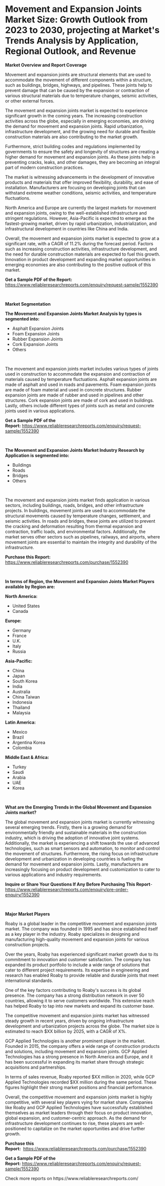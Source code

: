 <p><h1>Movement and Expansion Joints Market Size: Growth Outlook from 2023 to 2030, projecting at Market's Trends Analysis by Application, Regional Outlook, and Revenue</h1></p><p><strong>Market Overview and Report Coverage</strong></p>
<p><p>Movement and expansion joints are structural elements that are used to accommodate the movement of different components within a structure, such as buildings, bridges, highways, and pipelines. These joints help to prevent damage that can be caused by the expansion or contraction of various structural materials due to temperature changes, seismic activities, or other external forces.</p><p>The movement and expansion joints market is expected to experience significant growth in the coming years. The increasing construction activities across the globe, especially in emerging economies, are driving the demand for movement and expansion joints. Rapid urbanization, infrastructure development, and the growing need for durable and flexible construction materials are also contributing to the market growth.</p><p>Furthermore, strict building codes and regulations implemented by governments to ensure the safety and longevity of structures are creating a higher demand for movement and expansion joints. As these joints help in preventing cracks, leaks, and other damages, they are becoming an integral part of modern construction practices.</p><p>The market is witnessing advancements in the development of innovative products and materials that offer improved flexibility, durability, and ease of installation. Manufacturers are focusing on developing joints that can withstand extreme weather conditions, seismic activities, and temperature fluctuations.</p><p>North America and Europe are currently the largest markets for movement and expansion joints, owing to the well-established infrastructure and stringent regulations. However, Asia-Pacific is expected to emerge as the fastest-growing market, driven by rapid urbanization, industrialization, and infrastructural development in countries like China and India.</p><p>Overall, the movement and expansion joints market is expected to grow at a significant rate, with a CAGR of 11.2% during the forecast period. Factors such as increasing construction activities, infrastructure development, and the need for durable construction materials are expected to fuel this growth. Innovation in product development and expanding market opportunities in emerging economies are also contributing to the positive outlook of this market.</p></p>
<p><strong>Get a Sample PDF of the Report:</strong> <a href="https://www.reliableresearchreports.com/enquiry/request-sample/1552390">https://www.reliableresearchreports.com/enquiry/request-sample/1552390</a></p>
<p>&nbsp;</p>
<p><strong>Market Segmentation</strong></p>
<p><strong>The Movement and Expansion Joints Market Analysis by types is segmented into:</strong></p>
<p><ul><li>Asphalt Expansion Joints</li><li>Foam Expansion Joints</li><li>Rubber Expansion Joints</li><li>Cork Expansion Joints</li><li>Others</li></ul></p>
<p>&nbsp;</p>
<p><p>The movement and expansion joints market includes various types of joints used in construction to accommodate the expansion and contraction of materials caused by temperature fluctuations. Asphalt expansion joints are made of asphalt and used in roads and pavements. Foam expansion joints are made of foam material and used in concrete structures. Rubber expansion joints are made of rubber and used in pipelines and other structures. Cork expansion joints are made of cork and used in buildings. Lastly, others include different types of joints such as metal and concrete joints used in various applications.</p></p>
<p><strong>Get a Sample PDF of the Report:</strong>&nbsp;<a href="https://www.reliableresearchreports.com/enquiry/request-sample/1552390">https://www.reliableresearchreports.com/enquiry/request-sample/1552390</a></p>
<p>&nbsp;</p>
<p><strong>The Movement and Expansion Joints Market Industry Research by Application is segmented into:</strong></p>
<p><ul><li>Buildings</li><li>Roads</li><li>Bridges</li><li>Others</li></ul></p>
<p>&nbsp;</p>
<p><p>The movement and expansion joints market finds application in various sectors, including buildings, roads, bridges, and other infrastructure projects. In buildings, movement joints are used to accommodate the structural movements caused by temperature changes, settlement, and seismic activities. In roads and bridges, these joints are utilized to prevent the cracking and deformation resulting from thermal expansion and contraction, traffic loads, and environmental factors. Additionally, the market serves other sectors such as pipelines, railways, and airports, where movement joints are essential to maintain the integrity and durability of the infrastructure.</p></p>
<p><strong>Purchase this Report:</strong>&nbsp; <a href="https://www.reliableresearchreports.com/purchase/1552390">https://www.reliableresearchreports.com/purchase/1552390</a></p>
<p>&nbsp;</p>
<p><strong>In terms of Region, the Movement and Expansion Joints Market Players available by Region are:</strong></p>
<p>
    <p> <strong> North America: </strong>
        <ul>
            <li>United States</li>
            <li>Canada</li>
        </ul>
        </p> 
    <p> <strong> Europe: </strong>
        <ul>
            <li>Germany</li>
            <li>France</li>
            <li>U.K.</li>
            <li>Italy</li>
            <li>Russia</li>
        </ul>
        </p> 
    <p> <strong> Asia-Pacific: </strong>
        <ul>
            <li>China</li>
            <li>Japan</li>
            <li>South Korea</li>
            <li>India</li>
            <li>Australia</li>
            <li>China Taiwan</li>
            <li>Indonesia</li>
            <li>Thailand</li>
            <li>Malaysia</li>
        </ul>
        </p> 
    <p> <strong> Latin America: </strong>
        <ul>
            <li>Mexico</li>
            <li>Brazil</li>
            <li>Argentina Korea</li>
            <li>Colombia</li>
        </ul>
        </p> 
    <p> <strong> Middle East & Africa: </strong>
        <ul>
            <li>Turkey</li>
            <li>Saudi</li>
            <li>Arabia</li>
            <li>UAE</li>
            <li>Korea</li>
        </ul>
    </p>
    </p>
<p>&nbsp;</p>
<p><strong>What are the Emerging Trends in the Global Movement and Expansion Joints market?</strong></p>
<p><p>The global movement and expansion joints market is currently witnessing several emerging trends. Firstly, there is a growing demand for environmentally friendly and sustainable materials in the construction industry, which is driving the adoption of innovative joint systems. Additionally, the market is experiencing a shift towards the use of advanced technologies, such as smart sensors and automation, to monitor and control the movement of structures. Furthermore, the rising focus on infrastructure development and urbanization in developing countries is fueling the demand for movement and expansion joints. Lastly, manufacturers are increasingly focusing on product development and customization to cater to various applications and industry requirements.</p></p>
<p><strong>Inquire or Share Your Questions If Any Before Purchasing This Report</strong>- <a href="https://www.reliableresearchreports.com/enquiry/pre-order-enquiry/1552390">https://www.reliableresearchreports.com/enquiry/pre-order-enquiry/1552390</a></p>
<p>&nbsp;</p>
<p><strong>Major Market Players</strong></p>
<p><p>Roaby is a global leader in the competitive movement and expansion joints market. The company was founded in 1995 and has since established itself as a key player in the industry. Roaby specializes in designing and manufacturing high-quality movement and expansion joints for various construction projects.</p><p>Over the years, Roaby has experienced significant market growth due to its commitment to innovation and customer satisfaction. The company has expanded its product portfolio to include a wide range of solutions that cater to different project requirements. Its expertise in engineering and research has enabled Roaby to provide reliable and durable joints that meet international standards.</p><p>One of the key factors contributing to Roaby's success is its global presence. The company has a strong distribution network in over 50 countries, allowing it to serve customers worldwide. This extensive reach has helped Roaby to tap into new markets and expand its customer base.</p><p>The competitive movement and expansion joints market has witnessed steady growth in recent years, driven by ongoing infrastructure development and urbanization projects across the globe. The market size is estimated to reach $XX billion by 2025, with a CAGR of X%.</p><p>GCP Applied Technologies is another prominent player in the market. Founded in 2015, the company offers a wide range of construction products and solutions, including movement and expansion joints. GCP Applied Technologies has a strong presence in North America and Europe, and it has been successful in expanding its market share through strategic acquisitions and partnerships.</p><p>In terms of sales revenue, Roaby reported $XX million in 2020, while GCP Applied Technologies recorded $XX million during the same period. These figures highlight their strong market positions and financial performance.</p><p>Overall, the competitive movement and expansion joints market is highly competitive, with several key players vying for market share. Companies like Roaby and GCP Applied Technologies have successfully established themselves as market leaders through their focus on product innovation, global expansion, and customer-centric approach. As the demand for infrastructure development continues to rise, these players are well-positioned to capitalize on the market opportunities and drive further growth.</p></p>
<p><strong>Purchase this Report:</strong>&nbsp;&nbsp;<a href="https://www.reliableresearchreports.com/purchase/1552390">https://www.reliableresearchreports.com/purchase/1552390</a></p>
<p></p>
<p><strong>Get a Sample PDF of the Report:</strong>&nbsp;<a href="https://www.reliableresearchreports.com/enquiry/request-sample/1552390">https://www.reliableresearchreports.com/enquiry/request-sample/1552390</a></p>
<p>Check more reports on https://www.reliableresearchreports.com/</p>